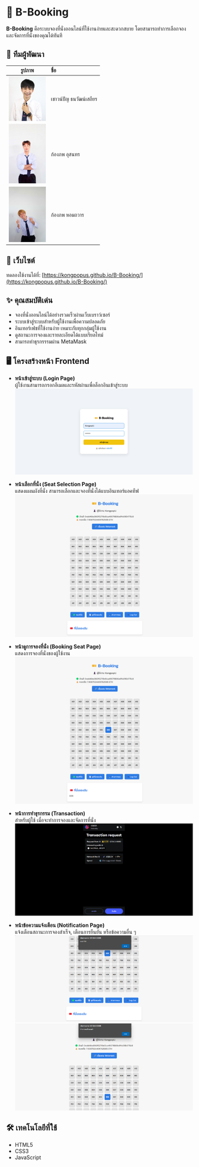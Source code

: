 # 🎫 B-Booking

**B-Booking** คือระบบจองที่นั่งออนไลน์ที่ใช้งานง่ายและสะดวกสบาย โดยสามารถทำการเลือกจองและจัดการที่นั่งของคุณได้ทันที

## 👥 ทีมผู้พัฒนา

| รูปภาพ | ชื่อ |
| :---: | :--- |
| <img src="เชา.jpg" width="100"/> | เชาวน์ปัญ ธนวัฒน์เสถียร |
| <img src="ภูมิ.jpeg" width="100"/> | ก้องภพ อุสนทร |
| <img src="เอิ้ด.png" width="100"/> | ก้องภพ หอมถวาร |

## 🔗 เว็บไซต์

ทดลองใช้งานได้ที่: [https://kongpopus.github.io/B-Booking/](https://kongpopus.github.io/B-Booking/)

## ✨ คุณสมบัติเด่น

- จองที่นั่งออนไลน์ได้อย่างรวดเร็วผ่านเว็บเบราว์เซอร์
- ระบบเข้าสู่ระบบสำหรับผู้ใช้งานเพื่อความปลอดภัย
- อินเทอร์เฟซที่ใช้งานง่าย เหมาะกับทุกกลุ่มผู้ใช้งาน
- ดูสถานะการจองและรายละเอียดได้แบบเรียลไทม์
- สามารถทำธุรกรรรมผ่าน MetaMask

## 🖥️ โครงสร้างหน้า Frontend

- **หน้าเข้าสู่ระบบ (Login Page)**  
  ผู้ใช้งานสามารถกรอกอีเมลและรหัสผ่านเพื่อล็อกอินเข้าสู่ระบบ
  ![Alt text](frontend_page/image.png)
  
- **หน้าเลือกที่นั่ง (Seat Selection Page)**  
  แสดงแผนผังที่นั่ง สามารถเลือกและจองที่นั่งได้แบบอินเทอร์แอคทีฟ
  ![Alt text](frontend_page/booking_page.png)

- **หน้าดูการจองที่นั่ง (Booking Seat Page)**  
  แสดงการจองที่นั่งของผู้ใช้งาน
  ![Alt text](frontend_page/recent_booking_page.png)

- **หน้าการทำธุรกรรม (Transaction)**  
  สำหรับผู้ใช้ เมื่อจะทำการจองและจัดการที่นั่ง
  ![Alt text](frontend_page/admin_page.png)

- **หน้าข้อความแจ้งเตือน (Notification Page)**  
  แจ้งเตือนสถานะการจองสำเร็จ, เตือนการยืนยัน หรือข้อความอื่น ๆ
  ![Alt text](frontend_page/notification.png)
  ![Alt text](frontend_page/delete_seat_noti.png)


## 🛠 เทคโนโลยีที่ใช้

- HTML5
- CSS3
- JavaScript
